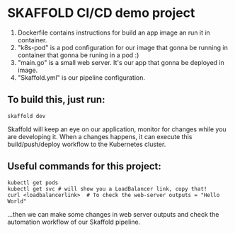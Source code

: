 # SKAFFOLD CI/CD demo project
1. Dockerfile contains instructions for build an app image an run it in container.
2. "k8s-pod" is a pod configuration for our image that gonna be running in container that gonna be runing in a pod :)
3. "main.go" is a small web server. It's our app that gonna be deployed in image.
4. "Skaffold.yml" is our pipeline configuration. 

## To build this, just run:
```
skaffold dev
```
Skaffold will keep an eye on our application, monitor for changes while you are developing it. When a changes happens, it can execute this build/push/deploy workflow to the Kubernetes cluster.
## Useful commands for this project:
```
kubectl get pods
kubectl get svc # will show you a LoadBalancer link, copy that!
curl <loadbalancerlink>  # To check the web-server outputs = "Hello World"
```

...then we can make some changes in web server outputs and check the automation workflow of our Skaffold pipeline.